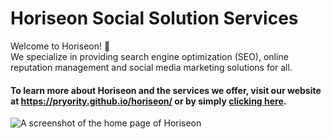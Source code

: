 # Horiseon Social Solution Services
<p>Welcome to Horiseon! 👋 <br />
  We specialize in providing search engine optimization (SEO), online reputation management and social media marketing solutions for all.
</p>
  
#### To learn more about Horiseon and the services we offer, visit our website at https://pryority.github.io/horiseon/ or by simply [clicking here](https://pryority.github.io/horiseon/).



![A screenshot of the home page of Horiseon](HORISEON_DEMO.png)
